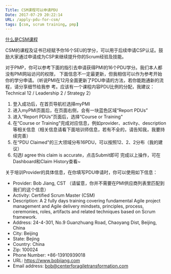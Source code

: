 ```yaml
---
Title: CSM课程可以申请PDU
Date: 2017-07-29 20:22:14
URL: /apply-pdu-for-csm/
tags: [csm, scrum training, pmp]
---
```


[什么是CSM课程](/what-is-csm)

CSM的课程及证书已经赋予你16个SEU的学分，可以用于后续申请CSP认证。鼓励大家通过申请成为CSP来继续提升你的Scrum经验及技能。

对于PMP，你可以参考下面的指引去申请获得PMI的16个PDU学分。我们本人都没有PMI网站访问的权限，
下面信息不一定最更新，但我相信可以作为参考开始你的学分申请。（听说PMI在12月全面更新了PDU申请的方法，若你能跑通新的流程，请分享细节给我参 考。应该有一个课程内容PDU比例的分配，我建议：Technical 12 / Leadership 2 / Strategy 2）

1. 登入成功后，在首页导航栏选择myPMI
2. 进入myPMI页面后，在页面右侧，会有一块蓝色区域“Report PDUs”
3. 进入“Report PDUs”页面后，选择“Course or Training"
4. 在“Course or Training"完成对应信息，例如provider、activity、description等相关信息（相关信息请看下面培训师信息，若有不全的，请告知我，我要持续完善）
5. 在“PDU Claimed"的三大领域分布16PDU，可以按照12、2、2分布（我的建议）
6. 勾选I agree this claim is accurate，点击Submit即可
完成以上操作，可在Dashboard和Claim History查看~

关于培训Provider的具体信息，在你填写PDU申请时，你可以使用如下信息：

- Provider:   Bob Jiang, CST  （请留意，你并不需要在PMI供应商列表里匹配到我们的这个信息）
- Activity:   Certified Scrum Master (CSM)
- Description:  A 2 fully days training covering fundamental Agile project management and Agile delivery mindsets, principles, process, ceremonies, roles, artifacts and related techniques based on Scrum framework.  
- Address:  24-4-301, No.9 Guanzhuang Road, Chaoyang Dist, Beijing, China
- City:        Beijing
- State:      Bejing
- Country:  China
- Zip:         100024
- Phone Number: +86-13910939018
- URL:     https://www.bobjiang.com 
- Email address:    bob@centerforagiletransformation.com
